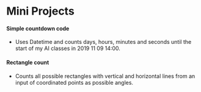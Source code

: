 # Mini Projects
#### Simple countdown code
* Uses Datetime and counts days, hours, minutes and seconds until the start of my AI classes in 2019 11 09 14:00.

#### Rectangle count
* Counts all possible rectangles with vertical and horizontal lines from an input of coordinated points as possible angles.

